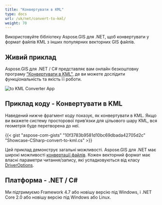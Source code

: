 ```yaml
---
title: "Конвертувати в KML"
type: docs
url: /uk/net/convert-to-kml/
weight: 70
---
```


Використовуйте бібліотеку Aspose.GIS для .NET, щоб конвертувати у формат файлів KML з інших популярних векторних GIS файлів.

## **Живий приклад**

Aspose.GIS для .NET / C# представляє вам онлайн безкоштовну програму ["Конвертувати в KML"](https://products.aspose.app/gis/conversion/convert-to-kml), де ви можете дослідити функціональність та якість її роботи.

![ to KML Converter App](conversion.png)

## **Приклад коду - Конвертувати в KML**

Наведений нижче фрагмент коду показує, як конвертувати в KML. Якщо ви вкажете систему просторової прив’язки для цільового шару KML, вся геометрія буде перетворена до неї. 

{{< gist "aspose-com-gists" "10f3783b9581d10bc69dbada42705d2c" "Showcase-CSharp-convert-to-kml.cs" >}}

Цей приклад демонструє загальні можливості. Aspose.GIS для .NET має широкі можливості [конвертації файлів](https://docs.aspose.com/gis/net/vector-layers/). Кожен векторний формат має власні параметри читання/запису, які успадковуються від класу [DriverOptions](https://reference.aspose.com/gis/net/aspose.gis/driveroptions).

## **Платформа - .NET / C#**

Ми підтримуємо Framework 4.7 або новішу версію під Windows, і .NET Core 2.0 або новішу версію під Windows або Linux.
